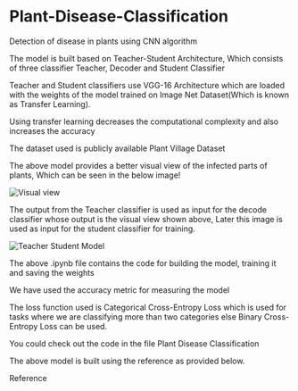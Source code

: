 # Plant-Disease-Classification
Detection of disease in plants using CNN algorithm

The model is built based on Teacher-Student Architecture, Which consists of three classifier Teacher, Decoder and Student Classifier

Teacher and Student classifiers use VGG-16 Architecture which are loaded with the weights of the model trained on Image Net Dataset(Which is known as Transfer Learning).

Using transfer learning decreases the computational complexity and also increases the accuracy

The dataset used is publicly available Plant Village Dataset

The above model provides a better visual view of the infected parts of plants, Which can be seen in the below image!

![Visual view](https://user-images.githubusercontent.com/74169520/157288145-b7822172-46eb-432f-af98-3160daea751f.jpg)

The output from the Teacher classifier is used as input for the decode classifier whose output is the visual view shown above, Later this image is used as input for the student classifier for training.

![Teacher Student Model](https://user-images.githubusercontent.com/74169520/157288180-05eaf556-0b42-49a1-998b-c2c2f8d16040.jpg)

The above .ipynb file contains the code for building the model, training it and saving the weights

We have used the accuracy metric for measuring the model

The loss function used is Categorical Cross-Entropy Loss which is used for tasks where we are classifying more than two categories else Binary Cross-Entropy Loss can be used.

You could check out the code in the file Plant Disease Classification

The above model is built using the reference as provided below.

Reference
